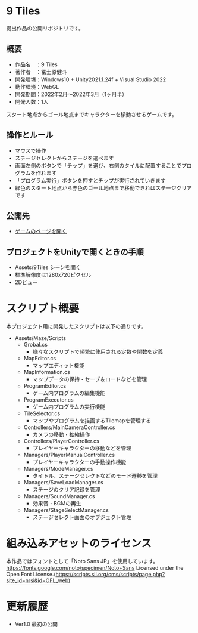 # 9 Tiles

提出作品の公開リポジトリです。

## 概要
- 作品名　：9 Tiles
- 著作者　：冨士原健斗
- 開発環境：Windows10 + Unity2021.1.24f + Visual Studio 2022
- 動作環境：WebGL
- 開発期間：2022年2月～2022年3月（1ヶ月半）
- 開発人数：1人

スタート地点からゴール地点までキャラクターを移動させるゲームです。

## 操作とルール
- マウスで操作
- ステージセレクトからステージを選べます
- 画面左側のボタンで「チップ」を選び、右側のタイルに配置することでプログラムを作れます
- 「プログラム実行」ボタンを押すとチップが実行されていきます
- 緑色のスタート地点から赤色のゴール地点まで移動できればステージクリアです

## 公開先
- [ゲームのページを開く](https://unityroom.com/games/ninetiles)

## プロジェクトをUnityで開くときの手順
- Assets/9Tiles シーンを開く
- 標準解像度は1280x720ピクセル
- 2Dビュー

# スクリプト概要
本プロジェクト用に開発したスクリプトは以下の通りです。

- Assets/Maze/Scripts
  - Grobal.cs
    - 様々なスクリプトで頻繁に使用される定数や関数を定義
  - MapEditor.cs
    - マップエディット機能
  - MapInformation.cs
    - マップデータの保持・セーブ＆ロードなどを管理
  - ProgramEditor.cs
    - ゲーム内プログラムの編集機能
  - ProgramExecutor.cs
    - ゲーム内プログラムの実行機能
  - TileSelector.cs
    - マップやプログラムを描画するTilemapを管理する
  - Controllers/MainCameraController.cs
    - カメラの移動・拡縮操作
  - Controllers/PlayerController.cs
    - プレイヤーキャラクターの移動などを管理
  - Managers/PlayerManualController.cs
    - プレイヤーキャラクターの手動操作機能
  - Managers/ModeManager.cs
    - タイトル、ステージセレクトなどのモード遷移を管理
  - Managers/SaveLoadManager.cs
    - ステージのクリア記録を管理
  - Managers/SoundManager.cs
    - 効果音・BGMの再生
  - Managers/StageSelectManager.cs
    - ステージセレクト画面のオブジェクト管理


# 組み込みアセットのライセンス
本作品ではフォントとして「Noto Sans JP」を使用しています。
https://fonts.google.com/noto/specimen/Noto+Sans
Licensed under the Open Font License.(https://scripts.sil.org/cms/scripts/page.php?site_id=nrsi&id=OFL_web)

# 更新履歴
- Ver1.0 最初の公開
